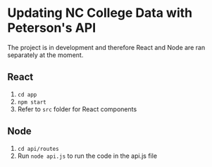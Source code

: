 # Updating NC College Data with Peterson's API

The project is in development and therefore React and Node are ran separately at the moment.

## React
1. `cd app`
2. `npm start`
3. Refer to `src` folder for React components

## Node
1. `cd api/routes`
2. Run `node api.js` to run the code in the api.js file


